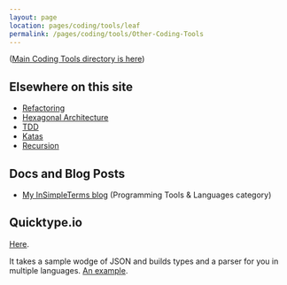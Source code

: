 ```yaml
---
layout: page
location: pages/coding/tools/leaf
permalink: /pages/coding/tools/Other-Coding-Tools
---
```


([Main Coding Tools directory is here](/pages/coding/Tools-and-Other-Useful-Stuff))

## Elsewhere on this site

- [Refactoring](/pages/think/code-princ/Refactoring)
- [Hexagonal Architecture](/pages/think/code-princ/Hexagonal-Architecture)
- [TDD](/pages/think/code-princ/TDD)
- [Katas](/pages/think/code-princ/Katas)
- [Recursion](/pages/think/code-princ/Recursion)

## Docs and Blog Posts

- [My InSimpleTerms blog](https://insimpleterms.blog/category/programming-tools-languages) (Programming Tools & Languages category)

## Quicktype.io

[Here](https://app.quicktype.io/). 

It takes a sample wodge of JSON and builds types and a parser for you in multiple languages. [An example](https://app.quicktype.io?share=Fhw0WAtIXxBfL3oharhT).

